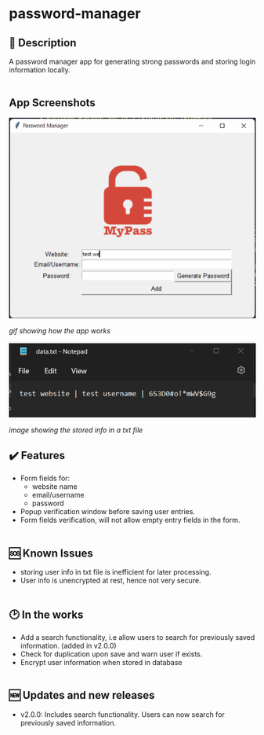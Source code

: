 # password-manager

## 📝 Description
A password manager app for generating strong passwords and storing login information locally.<br></br>

## App Screenshots
![gif showing a form save sequence](appImages/apptest.gif)

*gif showing how the app works*
<br></br>
![A picture of the saved form in a txt file](appImages/apptest1.png)

*image showing the stored info in a txt file*

## ✔️ Features
- Form fields for:
    - website name
    - email/username
    - password
- Popup verification window before saving user entries.
- Form fields verification, will not allow empty entry fields in the form.
<br></br>

## 🆘 Known Issues
- storing user info in txt file is inefficient for later processing.
- User info is unencrypted at rest, hence not very secure.
<br></br>

## 🕑 In the works
- Add a search functionality, i.e allow users to search for previously saved information. (added in v2.0.0)
- Check for duplication upon save and warn user if exists.
- Encrypt user information when stored in database
<br></br>

## 🆕 Updates and new releases
- v2.0.0: Includes search functionality. Users can now search for previously saved information.
